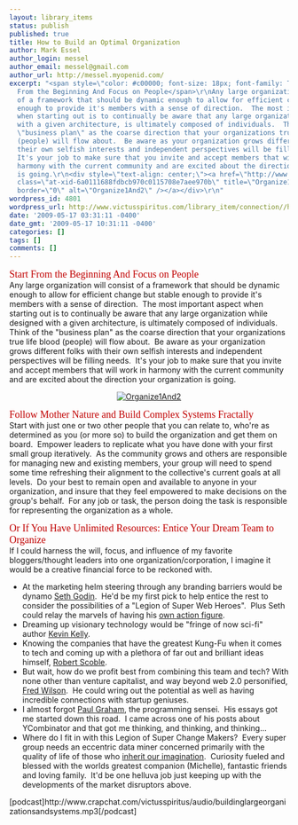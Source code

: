 ```yaml
---
layout: library_items
status: publish
published: true
title: How to Build an Optimal Organization
author: Mark Essel
author_login: messel
author_email: messel@gmail.com
author_url: http://messel.myopenid.com/
excerpt: "<span style=\"color: #c00000; font-size: 18px; font-family: Trebuchet MS;\">Start
  From the Beginning And Focus on People</span>\r\nAny large organization will consist
  of a framework that should be dynamic enough to allow for efficient change but stable
  enough to provide it's members with a sense of direction.  The most important aspect
  when starting out is to continually be aware that any large organization while designed
  with a given architecture, is ultimately composed of individuals.  Think of the
  \"business plan\" as the coarse direction that your organizations true life blood
  (people) will flow about.  Be aware as your organization grows different folks with
  their own selfish interests and independent perspectives will be filling needs. 
  It's your job to make sure that you invite and accept members that will work in
  harmony with the current community and are excited about the direction your organization
  is going.\r\n<div style=\"text-align: center;\"><a href=\"http://www.flickr.com/photos/hirosheridan/\"><img
  class=\"at-xid-6a0111688fdbcb970c0115708e7aee970b\" title=\"Organize1And2\" src=\"http://messel.typepad.com/.a/6a0111688fdbcb970c0115708e7aee970b-500pi\"
  border=\"0\" alt=\"Organize1And2\" /></a></div>\r\n"
wordpress_id: 4801
wordpress_url: http://www.victusspiritus.com/library_item/connection//how-to-build-an-optimal-organization/
date: '2009-05-17 03:31:11 -0400'
date_gmt: '2009-05-17 10:31:11 -0400'
categories: []
tags: []
comments: []
---
```

<p><span style="color: #c00000; font-size: 18px; font-family: Trebuchet MS;">Start From the Beginning And Focus on People</span><br />
Any large organization will consist of a framework that should be dynamic enough to allow for efficient change but stable enough to provide it's members with a sense of direction.  The most important aspect when starting out is to continually be aware that any large organization while designed with a given architecture, is ultimately composed of individuals.  Think of the "business plan" as the coarse direction that your organizations true life blood (people) will flow about.  Be aware as your organization grows different folks with their own selfish interests and independent perspectives will be filling needs.  It's your job to make sure that you invite and accept members that will work in harmony with the current community and are excited about the direction your organization is going.</p>
<div style="text-align: center;"><a href="http://www.flickr.com/photos/hirosheridan/"><img class="at-xid-6a0111688fdbcb970c0115708e7aee970b" title="Organize1And2" src="http://messel.typepad.com/.a/6a0111688fdbcb970c0115708e7aee970b-500pi" border="0" alt="Organize1And2" /></a></div>
<p><a id="more"></a><a id="more-4801"></a></p>
<p><span style="color: #c00000; font-size: 18px; font-family: Trebuchet MS;">Follow Mother Nature and Build Complex Systems Fractally</span><br />
Start with just one or two other people that you can relate to, who're as determined as you (or more so) to build the organization and get them on board.  Empower leaders to replicate what you have done with your first small group iteratively.  As the community grows and others are responsible for managing new and existing members, your group will need to spend some time refreshing their alignment to the collective's current goals at all levels.  Do your best to remain open and available to anyone in your organization, and insure that they feel empowered to make decisions on the group's behalf.  For any job or task, the person doing the task is responsible for representing the organization as a whole.</p>
<p><span style="color: #c00000; font-size: 18px; font-family: Trebuchet MS;">Or If You Have Unlimited Resources: Entice Your Dream Team to Organize</span><br />
If I could harness the will, focus, and influence of my favorite bloggers/thought leaders into one organization/corporation, I imagine it would be a creative financial force to be reckoned with.</p>
<ul>
<li>At the marketing helm steering through any branding barriers would be dynamo <a href="http://sethgodin.typepad.com/seths_blog/2007/04/the_brand_formu.html">Seth Godin</a>.  He'd be my first pick to help entice the rest to consider the possibilities of a "Legion of Super Web Heroes".  Plus Seth could relay the marvels of having his <a href="http://www.mcphee.com/items/11792.html">own action figure</a>.</li>
<li>Dreaming up visionary technology would be "fringe of now sci-fi" author <a href="http://www.kk.org/thetechnium/archives/2008/10/evidence_of_a_g.php">Kevin Kelly</a>.</li>
<li>Knowing the companies that have the greatest Kung-Fu when it comes to tech and coming up with a plethora of far out and brilliant ideas himself, <a href="http://scobleizer.com/2009/05/16/exploring-the-2010-web/">Robert Scoble</a>.</li>
<li>But wait, how do we profit best from combining this team and tech? With none other than venture capitalist, and way beyond web 2.0 personified, <a href="http://www.avc.com/a_vc/2009/05/the-disruption-talk.html">Fred Wilson</a>.  He could wring out the potential as well as having incredible connections with startup geniuses.</li>
<li>I almost forgot <a href="http://www.paulgraham.com/index.html">Paul Graham</a>, the programming sensei.  His essays got me started down this road.  I came across one of his posts about YCombinator and that got me thinking, and thinking, and thinking...</li>
<li>Where do I fit in with this Legion of Super Change Makers?  Every super group needs an eccentric data miner concerned primarily with the quality of life of those who <a href="http://www.victusspiritus.com/2009/02/25/wouldnt-it-be-wonderful-if-our-imagination-could-change-the-world/">inherit our imagination</a>.  Curiosity fueled and blessed with the worlds greatest companion (Michelle), fantastic friends and loving family.  It'd be one helluva job just keeping up with the developments of the market disruptors above.</li>
</ul>
<p>[podcast]http://www.crapchat.com/victusspiritus/audio/buildinglargeorganizationsandsystems.mp3[/podcast]</p>
<p><span class="at-xid-6a0111688fdbcb970c01156f975f8c970c"><a href="http://messel.typepad.com/files/buildinglargeorganizationsandsystems.mp3"><br />
</a></span></p>

